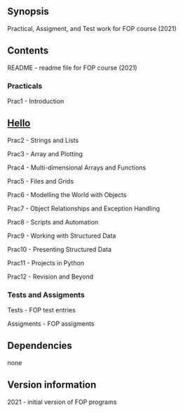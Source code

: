 ## Synopsis

Practical, Assigment, and Test work for FOP course (2021)

## Contents

README - readme file for FOP course (2021)


### Practicals
Prac1 - Introduction
## [Hello](Prac1/)

Prac2 - Strings and Lists

Prac3 - Array and Plotting

Prac4 - Multi-dimensional Arrays and Functions

Prac5 - Files and Grids

Prac6 - Modelling the World with Objects

Prac7 - Object Relationships and Exception Handling

Prac8 - Scripts and Automation

Prac9 - Working with Structured Data

Prac10 - Presenting Structured Data

Prac11 - Projects in Python

Prac12 - Revision and Beyond


### Tests and Assigments
Tests - FOP test entries

Assigments - FOP assigments

## Dependencies

none

## Version information

2021 - initial version of FOP programs

